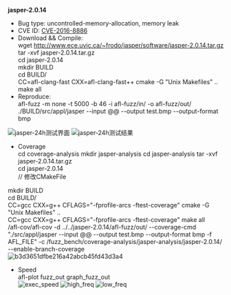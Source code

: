 **jasper-2.0.14**
* Bug type: uncontrolled-memory-allocation, memory leak    
* CVE ID:
[CVE-2016-8886](https://cve.mitre.org/cgi-bin/cvename.cgi?name=CVE-2019-7581)    
* Download && Compile:    
wget http://www.ece.uvic.ca/~frodo/jasper/software/jasper-2.0.14.tar.gz    
tar -xvf jasper-2.0.14.tar.gz     
cd jasper-2.0.14    
mkdir BUILD    
cd BUILD/    
CC=afl-clang-fast CXX=afl-clang-fast++ cmake -G "Unix Makefiles" ..       
make all           
* Reproduce:      
afl-fuzz -m none -t 5000 -b 46 -i afl-fuzz/in/ -o afl-fuzz/out/ ./BUILD/src/appl/jasper --input @@ --output test.bmp --output-format bmp

![jasper-24h测试界面](https://user-images.githubusercontent.com/76025773/221199253-a699ad54-dea0-47b0-b4a5-9a0cb224304c.png)
![jasper-24h测试结果](https://user-images.githubusercontent.com/76025773/221199257-e273c72b-24d6-4283-b5d4-99e74ef16a06.png)

* Coverage          
cd coverage-analysis
mkdir jasper-analysis
cd jasper-analysis
tar -xvf jasper-2.0.14.tar.gz     
cd jasper-2.0.14    
// 修改CMakeFile                                            

mkdir BUILD    
cd BUILD/    
CC=gcc CXX=g++ CFLAGS="-fprofile-arcs -ftest-coverage" cmake  -G "Unix Makefiles" ..                                                                    
CC=gcc CXX=g++ CFLAGS="-fprofile-arcs -ftest-coverage" make all                                         
/afl-cov/afl-cov -d ../../jasper-2.0.14/afl-fuzz/out/ --coverage-cmd "./src/appl/jasper --input @@ --output test.bmp --output-format bmp -f AFL_FILE" -c /fuzz_bench/coverage-analysis/jasper-analysis/jasper-2.0.14/ --enable-branch-coverage                                            
![b3d3651dfbe216a42abcb45fd43d3a4](https://user-images.githubusercontent.com/76025773/221227440-ac5f99ce-f0eb-4468-b9b2-e36625cb4f36.png)

* Speed         
afl-plot fuzz_out graph_fuzz_out              
![exec_speed](https://user-images.githubusercontent.com/76025773/221224654-c141aecd-b348-4bd8-8282-7bd2294644fb.png)
![high_freq](https://user-images.githubusercontent.com/76025773/221224664-fe809146-dc64-4359-8531-bcfdd9397b84.png)
![low_freq](https://user-images.githubusercontent.com/76025773/221224675-842e174c-9320-4128-8335-2f7bd6c43f8d.png)

